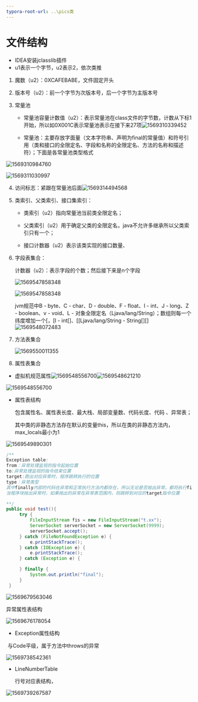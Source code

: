 ```yaml
---
typora-root-url: ..\pics类
---
```


# 文件结构

- IDEA安装jclasslib插件
- u1表示一个字节，u2表示2，依次类推

1. 魔数（u2）：0XCAFEBABE，文件固定开头

2. 版本号（u2）：前一个字节为次版本号，后一个字节为主版本号

3. 常量池

   - 常量池容量计数值（u2）：表示常量池在class文件的字节数，计数从下标1开始，所以如0X001C表示常量池表示在接下来27项![1569310339452](/../JVM/pic/1569310339452.png)

   - 常量池：主要存放字面量（文本字符串、声明为final的常量值）和符号引用（类和接口的全限定名、字段和名称的全限定名、方法的名称和描述符）；下面是各常量池类型格式

![1569310984760](/../JVM/pic/1569310984760.png)

![1569311030997](/../JVM/pic/1569311030997.png)



4. 访问标志：紧跟在常量池后面![1569314494568](/../JVM/pic/1569314494568.png)

5. 类索引、父类索引、接口集索引：

   - 类索引（u2）指向常量池当前类全限定名；

   - 父类索引（u2）用于确定父类的全限定名，java不允许多继承所以父类索引只有一个；

   - 接口计数器（u2）表示该类实现的接口数量、

6. 字段表集合：

   计数器（u2）：表示字段的个数；然后接下来是n个字段



   ![1569547858348](/../JVM/pic/1569547858348.png)

   ![1569547858348](/../JVM/pic/1569547904427.png)

   jvm规范中B - byte、C - char、D - double、F - float、I - int、J - long、Z - boolean、v - void、L - 对象全限定名（Ljava/lang/String）；数组则每一个纬度增加一个[，[I - int[]、[[Ljava/lang/String - String[][]![1569548072483](/../JVM/pic/1569548072483.png)

7. 方法表集合

   ![1569550011355](/../JVM/pic/1569550011355.png)

8. 属性表集合



-    虚拟机规范属性![1569548556700](/../JVM/pic/1569548556700.png)![1569548621210](/../JVM/pic/1569548621210.png)


   ![1569548556700](/../JVM/pic/1569548643450.png)

- 属性表结构

  包含属性名、属性表长度、最大栈、局部变量数、代码长度、代码 、异常表；

  其中类的非静态方法存在默认的变量this，所以在类的非静态方法内，max_locals最小为1

![1569549890301](/../JVM/pic/1569549890301.png)

   ```java
/**
Exception table:
from：异常处理监视的指令起始位置
to:异常处理监视的指令结束位置
target:跑出对应异常时，程序跳转执行的位置
type：异常类型
其中finally内部的代码在异常和正常执行方法内都存在，所以无论是否抛出异常，都将执行finally代码块
当程序块抛出异常时，如果抛出的异常在异常表范围内，则跳转到对应的target指令位置

**/
public void test(){
        try {
            FileInputStream fis = new FileInputStream("t.xx");
            ServerSocket serverSocket = new ServerSocket(9999);
            serverSocket.accept();
        } catch (FileNotFoundException e) {
            e.printStackTrace();
        } catch (IOException e) {
            e.printStackTrace();
        } catch (Exception e) {

        } finally {
            System.out.println("final");
        }
    }
   ```



![1569679563046](/../JVM/pic/1569679563046.png)

异常属性表结构

![1569676178054](/../JVM/pic/异常表.png)

- Exception属性结构

​	与Code平级，属于方法中throws的异常



![1569738542361](/../JVM/pic/1569738542361.png)

- LineNumberTable

  行号对应表结构，

![1569739267587](/../JVM/pic/1569739267587.png)